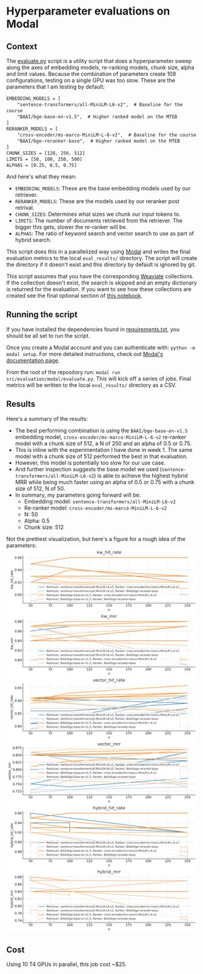 # Hyperparameter evaluations on Modal

## Context

The [evaluate.py](./evaluate.py) script is a utility script that does a hyperparameter sweep along the axes of embedding models, re-ranking models, chunk size, alpha and limit values. Because the combination of parameters create 108 configurations, testing on a single GPU was too slow. These are the parameters that I am testing by default:

```{python}
EMBEDDING_MODELS = [
    "sentence-transformers/all-MiniLM-L6-v2",  # Baseline for the course
    "BAAI/bge-base-en-v1.5",  # Higher ranked model on the MTEB
]
RERANKER_MODELS = [
    "cross-encoder/ms-marco-MiniLM-L-6-v2",  # Baseline for the course
    "BAAI/bge-reranker-base",  # Higher ranked model on the MTEB
]
CHUNK_SIZES = [128, 256, 512]
LIMITS = [50, 100, 250, 500]
ALPHAS = [0.25, 0.5, 0.75]
```

And here's what they mean:
* `EMBEDDING_MODELS`: These are the base embedding models used by our retriever.
* `RERANKER_MODELS`: These are the models used by our reranker post retrival.
* `CHUNK_SIZES`: Determines what sizes we chunk our input tokens to.
* `LIMITS`: The number of documents retrieved from the retriever. The bigger this gets, slower the re-ranker will be.
* `ALPHAS`: The ratio of keyword search and vector search to use as part of hybrid search.

This script does this in a parallelized way using [Modal](https://modal.com/) and writes the final evaluation metrics to the local `eval_results/` directory. The script will create the directory if it doesn't exist and this directory by default is ignored by git.

This script assumes that you have the corresponding [Weaviate](https://weaviate.io/) collections. If the collection doesn't exist, the search is skipped and an empty dictionary is returned for the evaluation. If you want to see how these collections are created see the final optional section of [this notebook](../../../notebooks/3-Retrieval_Evaluation_Week1.ipynb).

## Running the script

If you have installed the dependencies found in [requirements.txt](../../../requirements.txt), you should be all set to run the script.

Once you create a Modal account and you can authenticate with: `python -m modal setup`. For more detailed instructions, check out [Modal's documentation page](https://modal.com/docs/examples/hello_world).

From the root of the repository run: `modal run src/evaluation/modal/evaluate.py`. This will kick off a series of jobs. Final metrics will be written to the local `eval_results/` directory as a CSV.

## Results

Here's a summary of the results:
* The best performing combination is using the `BAAI/bge-base-en-v1.5` embedding model, `cross-encoder/ms-marco-MiniLM-L-6-v2` re-ranker model with a chunk size of 512, a N of 250 and an alpha of 0.5 or 0.75.
* This is inline with the experimentation I have done in week 1. The same model with a chunk size of 512 performed the best in that evaluation.
* However, this model is potentially too slow for our use case.
* And further inspection suggests the base model we used (`sentence-transformers/all-MiniLM-L6-v2`) is able to achieve the highest hybrid MRR while being much faster using an alpha of 0.5 or 0.75 with a chunk size of 512, N of 50.
* In summary, my parameters going forward will be:
  * Embedding model: `sentence-transformers/all-MiniLM-L6-v2`
  * Re-ranker model: `cross-encoder/ms-marco-MiniLM-L-6-v2`
  * N: 50
  * Alpha: 0.5
  * Chunk size: 512

Not the prettiest visualization, but here's a figure for a rough idea of the parameters:
![Analysis summary](output.png)

## Cost

Using 10 T4 GPUs in parallel, this job cost ~$25.
